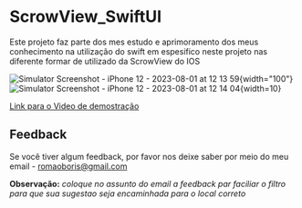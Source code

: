 
# ScrowView_SwiftUI

Este projeto faz parte dos mes estudo e aprimoramento dos meus conhecimento na utilização do swift em espesifico neste projeto nas diferente formar de utilizado da ScrowView do IOS 

![Simulator Screenshot - iPhone 12 - 2023-08-01 at 12 13 59](https://github.com/BorisRomaoAntunes/LayoutsScrowView2/assets/62909074/1c77df6e-e4ea-4518-9157-4921ca2ee07b){width="100"}
![Simulator Screenshot - iPhone 12 - 2023-08-01 at 12 14 04](https://github.com/BorisRomaoAntunes/LayoutsScrowView2/assets/62909074/95f3c818-3a1e-4448-b9ab-240f39cf9c3d){width=10}


[Link para o Video de demostração](https://youtube.com/shorts/88T-3pKTnyI?feature=share)

## Feedback

Se você tiver algum feedback, por favor nos deixe saber por meio do meu email - romaoboris@gmail.com 

**Observação:** _coloque no assunto do email a feedback par faciliar o filtro para que sua sugestao seja encaminhada para o local correto_




